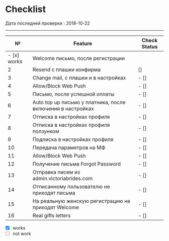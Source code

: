 <h1>Checklist</h1>

Дата последней проверки : 2018-10-22

-------------------------------------
| № |   Feature      | Check Status |
|---|----------------|--------------|
| - [x] works | Welcome письмо, после регистрации |
| 2 | Resend с плашки конфирма| []
| 3 | Change mail, c плашки и в настройках | - []
| 4 | Allow/Block Web Push | - []
| 5 | Письмо, после успешной оплаты | - []
| 6 | Auto top up пиcьмо у платника, после включения в настройках | - []
| 7 | Отписка в настройках профиля | - []
| 8 | Отписка в настройках профиля ползунком | - []
| 9 | Подписка в настройках профиля | - []
|10 | Передача параметров на МФ | - []
|11 | Allow/Block Web Push | - []
|12 | Получение письма Forgot Password  | - []
|13 | Отправка писем из admin.victoriabrides.com | - []
|14 | Отписанному пользователю не приходят письма | - []
|15 | На реальную женскую регистрацию не приходят Welcome | - []
|16 | Real gifts letters | - []


- [x] works
- [ ] not work